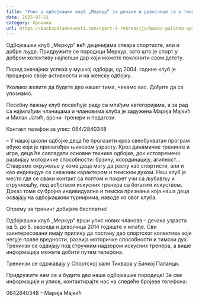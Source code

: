 ```yaml
---
title: "Упис у одбојкашки клуб „Меркур“ за дечаке и девојчице је у току!"
date: 2025-07-21
category: Хроника
url: https://backapalankavesti.com/sport-i-rekreacija/backa-palanka-upis-u-ok-merkur-je-otvoren/
---
```


Одбојкашки клуб „Меркур“ већ деценијама ствара спортисте, али и добре људе. Придружите се породици Меркур, зато што је спорт у добром колективу најлепши дар који можете поклонити свом детету.

Поред значајних успеха у мушкој одбојци, од 2004. године клуб је проширио своје активности и на женску одбојку.

Уколико желите да будете део нашег тима, чекамо вас. Дођите да се упознамо.

Посебну пажњу клуб посвећује раду са млађим категоријама, а за рад са најмлађим чланицама и члановима клуба је задужена Марија Мајкић и Милан Јатић, врсни  тренери и педагози.

Контакт телефон за упис: 064/2840348

– У нашој школи одбојке деца ће пролазити кроз свеобухватан програм обуке који је прилагођен њиховом узрасту. Кроз динамичне тренинге и игре, деца ће савладати основне технике одбојке, док истовремено развијају моторичке способности: брзину, координацију, агилност… Стварамо окружење у коме деца могу да расту као спортисти, али и као индивидуе са снажним карактером и тимским духом. Наш клуб је место где се сваки контакт са лоптом и покрет учи са љубављу и стручношћу, под вођством искусних тренера са богатим искуством. Доказ томе су бројна индивидуална и тимска признања која наша деца освајају на одбојкашким турнирима, наводе из овог клуба.

Опрему за тренинг добијате бесплатно!

Одбојкашки клуб „Меркур“ врши упис нових чланова – дечака узраста од 5. до 8. разреда и девојчица 2014 годиште и млађе. Сви заинтересовани имају прилику да постану део спортског колектива који негује праве вредности, развија моторичке способности и тимски дух. Тренинзи се одвијају под стручним надзором искусних тренера, а више информација можете добити путем телефона.

Тренинзи се одржавају у Спортској хали Тиквара у Бачкој Паланци.

Придружите нам се и будите део наше одбојкашке породице! За све информације и уписе, контактирајте нас на следеће бројеве телефона:

0642840348 – Марија Мајкић
